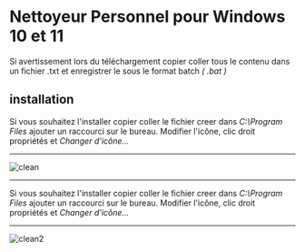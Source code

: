 # Nettoyeur Personnel pour Windows 10 et 11

Si avertissement lors du téléchargement copier coller tous le contenu dans un fichier .txt et enregistrer le sous le format batch *( .bat )*

## installation


Si vous souhaitez l'installer copier coller le fichier creer dans *C:\Program Files* ajouter un raccourci sur le bureau.
Modifier l'icône, clic droit propriétés et *Changer d'icône...* 
______________________________________________________________________________________________________________________________________________


![clean](https://github.com/ps81frt/Powershell/assets/32146568/4924af73-e2b3-433e-8e8f-bb30f1ad076a)


______________________________________________________________________________________________________________________________________________


Si vous souhaitez l'installer copier coller le fichier creer dans *C:\Program Files* ajouter un raccourci sur le bureau.
Modifier l'icône, clic droit propriétés et *Changer d'icône...* 
______________________________________________________________________________________________________________________________________________
![clean2](https://github.com/ps81frt/Powershell/assets/32146568/253858c6-e9fa-42c5-be5a-f12482916fe1)
